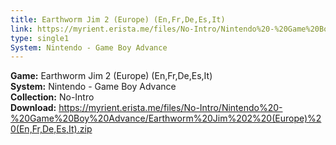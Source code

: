 ```yaml
---
title: Earthworm Jim 2 (Europe) (En,Fr,De,Es,It)
link: https://myrient.erista.me/files/No-Intro/Nintendo%20-%20Game%20Boy%20Advance/Earthworm%20Jim%202%20(Europe)%20(En,Fr,De,Es,It).zip
type: single1
System: Nintendo - Game Boy Advance
---
```

<b>Game:</b> Earthworm Jim 2 (Europe) (En,Fr,De,Es,It)<br>
<b>System:</b> Nintendo - Game Boy Advance<br>
<b>Collection:</b> No-Intro<br>
<b>Download:</b> https://myrient.erista.me/files/No-Intro/Nintendo%20-%20Game%20Boy%20Advance/Earthworm%20Jim%202%20(Europe)%20(En,Fr,De,Es,It).zip